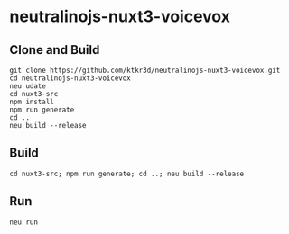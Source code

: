 # neutralinojs-nuxt3-voicevox

## Clone and Build
```
git clone https://github.com/ktkr3d/neutralinojs-nuxt3-voicevox.git
cd neutralinojs-nuxt3-voicevox
neu udate
cd nuxt3-src
npm install
npm run generate
cd ..
neu build --release
```

## Build
```
cd nuxt3-src; npm run generate; cd ..; neu build --release
```

## Run
```
neu run
```